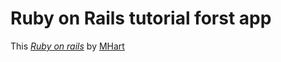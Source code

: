 # Ruby on Rails tutorial forst app

This [*Ruby on rails*](http://railstutorial.org) by 
[MHart](http://michealhartl.com)